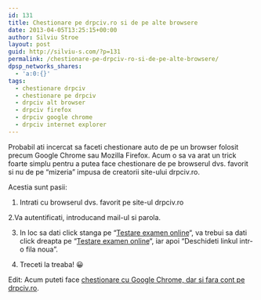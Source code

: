```yaml
---
id: 131
title: Chestionare pe drpciv.ro si de pe alte browsere
date: 2013-04-05T13:25:15+00:00
author: Silviu Stroe
layout: post
guid: http://silviu-s.com/?p=131
permalink: /chestionare-pe-drpciv-ro-si-de-pe-alte-browsere/
dpsp_networks_shares:
  - 'a:0:{}'
tags:
  - chestionare drpciv
  - chestionare pe drpciv
  - drpciv alt browser
  - drpciv firefox
  - drpciv google chrome
  - drpciv internet explorer
---
```

Probabil ati incercat sa faceti chestionare auto de pe un browser folosit precum Google Chrome sau Mozilla Firefox. Acum o sa va arat un trick foarte simplu pentru a putea face chestionare de pe browserul dvs. favorit si nu de pe &#8220;mizeria&#8221; impusa de creatorii site-ului drpciv.ro.

Acestia sunt pasii:

1. Intrati cu browserul dvs. favorit pe site-ul drpciv.ro

2.Va autentificati, introducand mail-ul si parola.

3. In loc sa dati click stanga pe &#8220;[Testare examen online](http://www.drpciv.ro/info-portal/dlExamSignUp.do)&#8220;, va trebui sa dati click dreapta pe &#8220;[Testare examen online](http://www.drpciv.ro/info-portal/dlExamSignUp.do)&#8220;, iar apoi &#8220;Deschideti linkul intr-o fila noua&#8221;.

4. Treceti la treaba! 😀

Edit: Acum puteti face <a title="chestionare auto chrome" href="http://silviu-s.com/chestionare-drpciv-ro-fara-cont/" target="_blank">chestionare cu Google Chrome, dar si fara cont pe drpciv.ro</a>.
